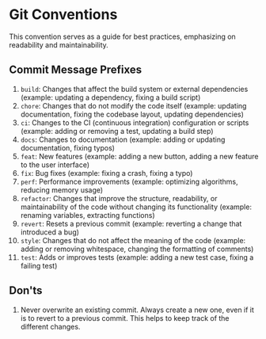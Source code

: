 # Git Conventions

This convention serves as a guide for best practices, emphasizing on readability and maintainability.

## Commit Message Prefixes

1. `build`: Changes that affect the build system or external dependencies (example: updating a dependency, fixing a build script)
2. `chore`: Changes that do not modify the code itself (example: updating documentation, fixing the codebase layout, updating dependencies)
3. `ci`: Changes to the CI (continuous integration) configuration or scripts (example: adding or removing a test, updating a build step)
4. `docs`: Changes to documentation (example: adding or updating documentation, fixing typos)
5. `feat`: New features (example: adding a new button, adding a new feature to the user interface)
6. `fix`: Bug fixes (example: fixing a crash, fixing a typo)
7. `perf`: Performance improvements (example: optimizing algorithms, reducing memory usage)
8. `refactor`: Changes that improve the structure, readability, or maintainability of the code without changing its functionality (example: renaming variables, extracting functions)
9. `revert`: Resets a previous commit (example: reverting a change that introduced a bug)
10. `style`: Changes that do not affect the meaning of the code (example: adding or removing whitespace, changing the formatting of comments)
11. `test`: Adds or improves tests (example: adding a new test case, fixing a failing test)

## Don'ts

1. Never overwrite an existing commit. Always create a new one, even if it is to revert to a previous commit. This helps to keep track of the different changes.
